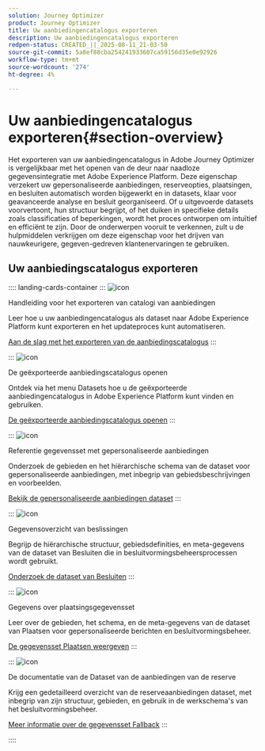 ```yaml
---
solution: Journey Optimizer
product: Journey Optimizer
title: Uw aanbiedingencatalogus exporteren
description: Uw aanbiedingencatalogus exporteren
redpen-status: CREATED_||_2025-08-11_21-03-50
source-git-commit: 5a8ef88cba254241933607ca59156d35e0e92926
workflow-type: tm+mt
source-wordcount: '274'
ht-degree: 4%

---
```



# Uw aanbiedingencatalogus exporteren{#section-overview}

Het exporteren van uw aanbiedingencatalogus in Adobe Journey Optimizer is vergelijkbaar met het openen van de deur naar naadloze gegevensintegratie met Adobe Experience Platform. Deze eigenschap verzekert uw gepersonaliseerde aanbiedingen, reserveopties, plaatsingen, en besluiten automatisch worden bijgewerkt en in datasets, klaar voor geavanceerde analyse en besluit georganiseerd. Of u uitgevoerde datasets voorvertoont, hun structuur begrijpt, of het duiken in specifieke details zoals classificaties of beperkingen, wordt het proces ontworpen om intuïtief en efficiënt te zijn. Door de onderwerpen vooruit te verkennen, zult u de hulpmiddelen verkrijgen om deze eigenschap voor het drijven van nauwkeurigere, gegeven-gedreven klantenervaringen te gebruiken.

## Uw aanbiedingscatalogus exporteren

:::: landing-cards-container
:::
![icon](https://cdn.experienceleague.adobe.com/icons/circle-play.svg)

Handleiding voor het exporteren van catalogi van aanbiedingen

Leer hoe u uw aanbiedingencatalogus als dataset naar Adobe Experience Platform kunt exporteren en het updateproces kunt automatiseren.

[Aan de slag met het exporteren van de aanbiedingscatalogus](../using/offers/export-catalog/get-started-export.md)
:::

:::
![icon](https://cdn.experienceleague.adobe.com/icons/list-check.svg)

De geëxporteerde aanbiedingscatalogus openen

Ontdek via het menu Datasets hoe u de geëxporteerde aanbiedingencatalogus in Adobe Experience Platform kunt vinden en gebruiken.

[De geëxporteerde aanbiedingscatalogus openen](../using/offers/export-catalog/access-dataset.md)
:::

:::
![icon](https://cdn.experienceleague.adobe.com/icons/code-branch.svg)

Referentie gegevensset met gepersonaliseerde aanbiedingen

Onderzoek de gebieden en het hiërarchische schema van de dataset voor gepersonaliseerde aanbiedingen, met inbegrip van gebiedsbeschrijvingen en voorbeelden.

[Bekijk de gepersonaliseerde aanbiedingen dataset](../using/offers/export-catalog/export-offers.md)
:::

:::
![icon](https://cdn.experienceleague.adobe.com/icons/code-branch.svg)

Gegevensoverzicht van beslissingen

Begrijp de hiërarchische structuur, gebiedsdefinities, en meta-gegevens van de dataset van Besluiten die in besluitvormingsbeheersprocessen wordt gebruikt.

[Onderzoek de dataset van Besluiten](../using/offers/export-catalog/export-decisions.md)
:::

:::
![icon](https://cdn.experienceleague.adobe.com/icons/puzzle-piece.svg)

Gegevens over plaatsingsgegevensset

Leer over de gebieden, het schema, en de meta-gegevens van de dataset van Plaatsen voor gepersonaliseerde berichten en besluitvormingsbeheer.

[De gegevensset Plaatsen weergeven](../using/offers/export-catalog/export-placements.md)
:::

:::
![icon](https://cdn.experienceleague.adobe.com/icons/puzzle-piece.svg)

De documentatie van de Dataset van de aanbiedingen van de reserve

Krijg een gedetailleerd overzicht van de reserveaanbiedingen dataset, met inbegrip van zijn structuur, gebieden, en gebruik in de werkschema&#39;s van het besluitvormingsbeheer.

[Meer informatie over de gegevensset Fallback](../using/offers/export-catalog/export-fallback.md)
:::

::::
